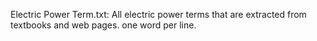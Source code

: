 Electric Power Term.txt: All electric power terms that are extracted from textbooks and web pages. one word per line.

